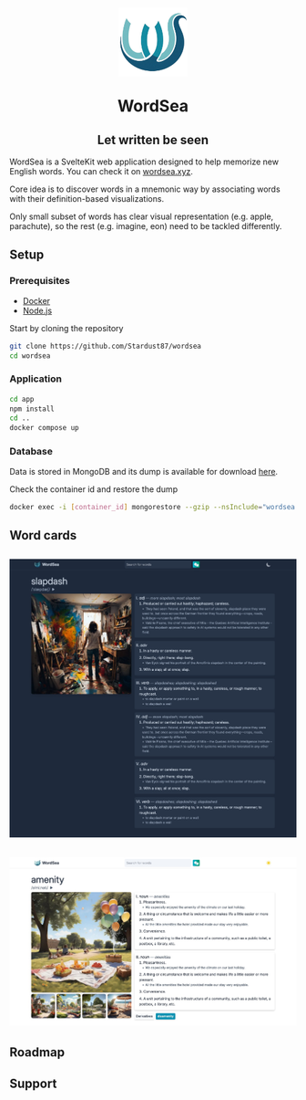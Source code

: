 <h1 align="center">
  <a href="https://wordsea.xyz/" target="_blank">
    <picture>
      <img src="assets/logo.png" alt="WordSea logo" width="120" height="120" />
    </picture>
  </a>
<p align="center">WordSea</p>
</h1>

<h2 align="center">
  Let written be seen
</h2>

WordSea is a SvelteKit web application designed to help memorize new English words. You can check it on [wordsea.xyz](https://wordsea.xyz/).

 Core idea is to discover words in a mnemonic way by associating words with their definition-based visualizations.
 
 Only small subset of words has clear visual representation (e.g. apple, parachute), so the rest (e.g. imagine, eon) need to be tackled differently. 

## Setup

### Prerequisites

- [Docker](https://www.docker.com/)
- [Node.js](https://nodejs.org/en/)

Start by cloning the repository
```bash
git clone https://github.com/Stardust87/wordsea
cd wordsea
```

### Application
```bash
cd app
npm install
cd ..
docker compose up
```

### Database

Data is stored in MongoDB and its dump is available for download [here](https://mega.nz/file/h8k00b7J#xAdZlAQeWzNCLwL1hFfKhafU2sbZCrLgHaaf8D1CnJg).

Check the container id and restore the dump 
```bash
docker exec -i [container_id] mongorestore --gzip --nsInclude="wordsea.*" --archive < [dump_path]
```


## Word cards

<h2 >
    <picture>
      <img src="assets/slapdash.jpg" alt="slapdash meaning"/>
    </picture>
</h2>
<h2 >
    <picture>
      <img src="assets/amenity.jpg" alt="amenity meaning"  />
    </picture>
</h2>

## Roadmap

## Support

